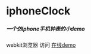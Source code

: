 # iphoneClock
##### 一个仿iphone手机钟表的小demo
webkit浏览器 访问
[在线demo](http://aralic.github.io/iphoneClock/)
